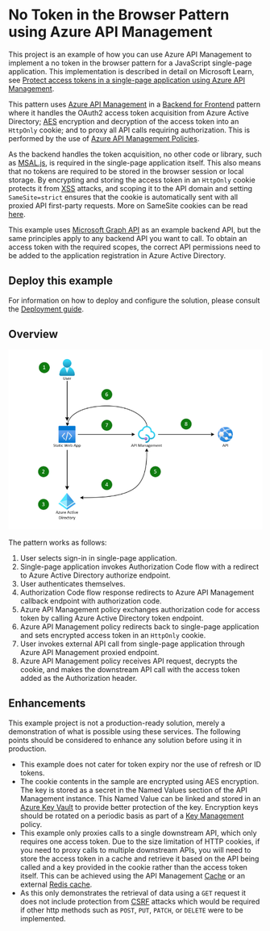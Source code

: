# No Token in the Browser Pattern using Azure API Management

This project is an example of how you can use Azure API Management to implement a no token in the browser pattern for a JavaScript single-page application.  This implementation is described in detail on Microsoft Learn, see [Protect access tokens in a single-page application using Azure API Management](https://learn.microsoft.com/azure/architecture/guide/web/secure-single-page-application-authorization).

This pattern uses [Azure API Management](https://azure.microsoft.com/products/api-management) in a [Backend for Frontend](https://learn.microsoft.com/azure/architecture/patterns/backends-for-frontends) pattern where it handles the OAuth2 access token acquisition from Azure Active Directory; [AES](https://en.wikipedia.org/wiki/Advanced_Encryption_Standard) encryption and decryption of the access token into an `HttpOnly` cookie; and to proxy all API calls requiring authorization. This is performed by the use of [Azure API Management Policies](https://learn.microsoft.com/azure/api-management/api-management-howto-policies).

As the backend handles the token acquisition, no other code or library, such as [MSAL.js](https://github.com/AzureAD/microsoft-authentication-library-for-js), is required in the single-page application itself. This also means that no tokens are required to be stored in the browser session or local storage. By encrypting and storing the access token in an `HttpOnly` cookie protects it from [XSS](https://owasp.org/www-community/attacks/xss/) attacks, and scoping it to the API domain and setting `SameSite=strict` ensures that the cookie is automatically sent with all proxied API first-party requests. More on SameSite cookies can be read [here](https://developer.mozilla.org/docs/Web/HTTP/Headers/Set-Cookie/SameSite).

This example uses [Microsoft Graph API](https://learn.microsoft.com/graph/api/overview?view=graph-rest-1.0) as an example backend API, but the same principles apply to any backend API you want to call. To obtain an access token with the required scopes, the correct API permissions need to be added to the application registration in Azure Active Directory.

## Deploy this example

For information on how to deploy and configure the solution, please consult the [Deployment guide](docs/deployment-guide.md).

## Overview

![Pattern Architecture](docs/images/no-token-in-the-browser.png)

The pattern works as follows:

1. User selects sign-in in single-page application.
2. Single-page application invokes Authorization Code flow with a redirect to Azure Active Directory authorize endpoint.
3. User authenticates themselves.
4. Authorization Code flow response redirects to Azure API Management callback endpoint with authorization code.
5. Azure API Management policy exchanges authorization code for access token by calling Azure Active Directory token endpoint.
6. Azure API Management policy redirects back to single-page application and sets encrypted access token in an `HttpOnly` cookie.
7. User invokes external API call from single-page application through Azure API Management proxied endpoint.
8. Azure API Management policy receives API request, decrypts the cookie, and makes the downstream API call with the access token added as the Authorization header.

## Enhancements

This example project is not a production-ready solution, merely a demonstration of what is possible using these services. The following points should be considered to enhance any solution before using it in production.

- This example does not cater for token expiry nor the use of refresh or ID tokens.
- The cookie contents in the sample are encrypted using AES encryption. The key is stored as a secret in the Named Values section of the API Management instance. This Named Value can be linked and stored in an [Azure Key Vault](https://azure.microsoft.com/services/key-vault/) to provide better protection of the key. Encryption keys should be rotated on a periodic basis as part of a [Key Management](https://en.wikipedia.org/wiki/Key_management) policy.
- This example only proxies calls to a single downstream API, which only requires one access token. Due to the size limitation of HTTP cookies, if you need to proxy calls to multiple downstream APIs, you will need to store the access token in a cache and retrieve it based on the API being called and a key provided in the cookie rather than the access token itself. This can be achieved using the API Management [Cache](https://learn.microsoft.com/azure/api-management/api-management-howto-cache) or an external [Redis cache](https://learn.microsoft.com/azure/api-management/api-management-howto-cache-external).
- As this only demonstrates the retrieval of data using a `GET` request it does not include protection from [CSRF](https://owasp.org/www-community/attacks/csrf) attacks which would be required if other http methods such as `POST`, `PUT`, `PATCH`, or `DELETE` were to be implemented.
